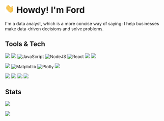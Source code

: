 #  <img src="https://raw.githubusercontent.com/ABSphreak/ABSphreak/master/gifs/Hi.gif" width="30px"> Howdy! I'm Ford

I'm a data analyst, which is a more concise way of saying: I help businesses make data-driven decisions and solve problems.

Tools & Tech
---
[![](https://img.shields.io/badge/R-75AADB?style=for-the-badge&logo=RStudio&logoColor=FFFFFF&logoWidth=14)]()
[![](https://img.shields.io/badge/Python-3776AB?style=for-the-badge&logo=Python&logoColor=FFFFFF&logoWidth=14)]()
![JavaScript](https://img.shields.io/badge/javascript-%23323330.svg?style=for-the-badge&logo=javascript&logoColor=%23F7DF1E)
![NodeJS](https://img.shields.io/badge/node.js-6DA55F?style=for-the-badge&logo=node.js&logoColor=white)
![React](https://img.shields.io/badge/react-%2320232a.svg?style=for-the-badge&logo=react&logoColor=%2361DAFB)
[![](https://img.shields.io/badge/PostgreSQL-4169E1?style=for-the-badge&logo=PostgreSQL&logoColor=FFFFFF&logoWidth=14)]()
[![](https://img.shields.io/badge/Tableau-E97627?style=for-the-badge&logo=Tableau&logoColor=FFFFFF&logoWidth=14)]()

[![](https://img.shields.io/badge/Tidyverse-1A162D?style=for-the-badge&logo=Tidyverse&logoColor=FFFFFF&logoWidth=14)]()
![Matplotlib](https://img.shields.io/badge/Matplotlib-%23ffffff.svg?style=for-the-badge&logo=Matplotlib&logoColor=black)
![Plotly](https://img.shields.io/badge/Plotly-%233F4F75.svg?style=for-the-badge&logo=plotly&logoColor=white)
[![](https://img.shields.io/badge/pandas-150458?style=for-the-badge&logo=pandas&logoColor=FFFFFF&logoWidth=14)]()

[![](https://img.shields.io/badge/Google%20Cloud-4285F4?style=for-the-badge&logo=Google%20Cloud&logoColor=FFFFFF&logoWidth=14)]()
[![](https://img.shields.io/badge/Google%20BigQuery-669DF6?style=for-the-badge&logo=Google%20BigQuery&logoColor=FFFFFF&logoWidth=14)]()
[![](https://img.shields.io/badge/Google%20Analytics-E37400?style=for-the-badge&logo=Google%20Analytics&logoColor=FFFFFF&logoWidth=14)]()
[![](https://img.shields.io/badge/Looker-4285F4?style=for-the-badge&logo=Looker&logoColor=FFFFFF&logoWidth=14)]()

Stats
---
[![](https://github-profile-summary-cards.vercel.app/api/cards/profile-details?username=bradfordjohnson&theme=nord_dark)]()

[![](https://github-readme-stats.vercel.app/api/top-langs/?username=bradfordjohnson)]()
